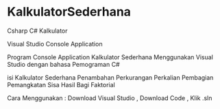 # KalkulatorSederhana
Csharp
C#
Kalkulator

Visual Studio
Console Application 

Program Console Application Kalkulator Sederhana Menggunakan Visual Studio dengan bahasa Pemograman C# 

isi Kalkulator Sederhana
Penambahan
Perkurangan
Perkalian
Pembagian
Pemangkatan
Sisa Hasil Bagi
Faktorial

Cara Menggunakan :
Download Visual Studio 
, Download Code
, Klik .sln
